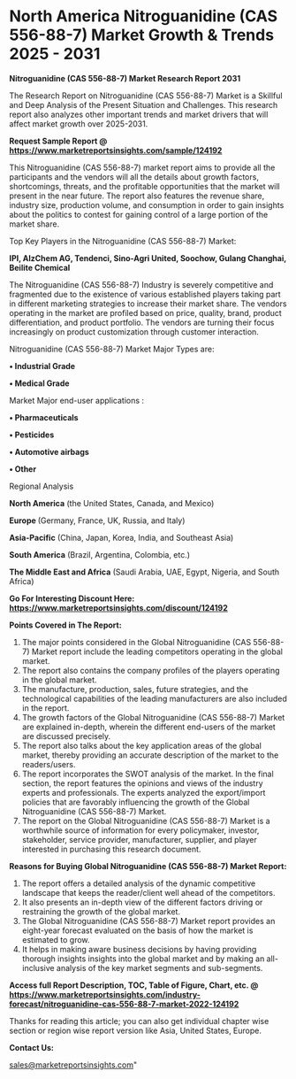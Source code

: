 # North America Nitroguanidine (CAS 556-88-7) Market Growth & Trends 2025 - 2031

<strong>Nitroguanidine (CAS 556-88-7) Market Research Report 2031</strong>

The Research Report on Nitroguanidine (CAS 556-88-7) Market is a Skillful and Deep Analysis of the Present Situation and Challenges. This research report also analyzes other important trends and market drivers that will affect market growth over 2025-2031.

<strong>Request Sample Report @ <a href=https://www.marketreportsinsights.com/sample/124192>https://www.marketreportsinsights.com/sample/124192</a></strong>

This Nitroguanidine (CAS 556-88-7) market report aims to provide all the participants and the vendors will all the details about growth factors, shortcomings, threats, and the profitable opportunities that the market will present in the near future. The report also features the revenue share, industry size, production volume, and consumption in order to gain insights about the politics to contest for gaining control of a large portion of the market share.

Top Key Players in the Nitroguanidine (CAS 556-88-7) Market:

<strong>IPI, AlzChem AG, Tendenci, Sino-Agri United, Soochow, Gulang Changhai, Beilite Chemical</strong>

The Nitroguanidine (CAS 556-88-7) Industry is severely competitive and fragmented due to the existence of various established players taking part in different marketing strategies to increase their market share. The vendors operating in the market are profiled based on price, quality, brand, product differentiation, and product portfolio. The vendors are turning their focus increasingly on product customization through customer interaction.

Nitroguanidine (CAS 556-88-7) Market Major Types are:

<strong>• Industrial Grade

• Medical Grade</strong>

Market Major end-user applications :

<strong>• Pharmaceuticals

• Pesticides

• Automotive airbags

• Other</strong>

Regional Analysis

</u><strong><b>North America</b></strong> (the United States, Canada, and Mexico)

<strong><b>Europe </b></strong>(Germany, France, UK, Russia, and Italy)

<strong><b>Asia-Pacific</b></strong> (China, Japan, Korea, India, and Southeast Asia)

<strong><b>South America</b></strong> (Brazil, Argentina, Colombia, etc.)

<strong><b>The Middle East and Africa</b></strong> (Saudi Arabia, UAE, Egypt, Nigeria, and South Africa)

<strong>Go For Interesting Discount Here: <a href=https://www.marketreportsinsights.com/discount/124192>https://www.marketreportsinsights.com/discount/124192</a></strong>

<strong>Points Covered in The Report:</strong>
<ol>
  <li>The major points considered in the Global Nitroguanidine (CAS 556-88-7) Market report include the leading competitors operating in the global market.</li>
  <li>The report also contains the company profiles of the players operating in the global market.</li>
  <li>The manufacture, production, sales, future strategies, and the technological capabilities of the leading manufacturers are also included in the report.</li>
  <li>The growth factors of the Global Nitroguanidine (CAS 556-88-7) Market are explained in-depth, wherein the different end-users of the market are discussed precisely.</li>
  <li>The report also talks about the key application areas of the global market, thereby providing an accurate description of the market to the readers/users.</li>
  <li>The report incorporates the SWOT analysis of the market. In the final section, the report features the opinions and views of the industry experts and professionals. The experts analyzed the export/import policies that are favorably influencing the growth of the Global Nitroguanidine (CAS 556-88-7) Market.</li>
  <li>The report on the Global Nitroguanidine (CAS 556-88-7) Market is a worthwhile source of information for every policymaker, investor, stakeholder, service provider, manufacturer, supplier, and player interested in purchasing this research document.</li>
</ol>
<strong>Reasons for Buying Global Nitroguanidine (CAS 556-88-7) Market Report:</strong>

<ol>
  <li>The report offers a detailed analysis of the dynamic competitive landscape that keeps the reader/client well ahead of the competitors.</li>
  <li>It also presents an in-depth view of the different factors driving or restraining the growth of the global market.</li>
  <li>The Global Nitroguanidine (CAS 556-88-7) Market report provides an eight-year forecast evaluated on the basis of how the market is estimated to grow.</li>
  <li>It helps in making aware business decisions by having providing thorough insights insights into the global market and by making an all-inclusive analysis of the key market segments and sub-segments.</li>
</ol>
<strong>Access full Report Description, TOC, Table of Figure, Chart, etc. @ <a href=https://www.marketreportsinsights.com/industry-forecast/nitroguanidine-cas-556-88-7-market-2022-124192>https://www.marketreportsinsights.com/industry-forecast/nitroguanidine-cas-556-88-7-market-2022-124192</a></strong>


Thanks for reading this article; you can also get individual chapter wise section or region wise report version like Asia, United States, Europe.

<strong>Contact Us:</strong>

sales@marketreportsinsights.com"
